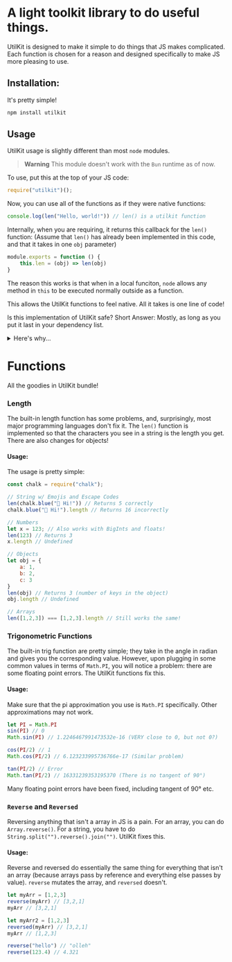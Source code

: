 # A light toolkit library to do useful things.
UtilKit is designed to make it simple to do things that JS makes complicated.
Each function is chosen for a reason and designed specifically to make JS more pleasing to use.

## Installation:
It's pretty simple!
```bash
npm install utilkit
```

## Usage
UtilKit usage is slightly different than most `node` modules.

> **Warning**
> This module doesn't work with the `Bun` runtime as of now.

To use, put this at the top of your JS code:
```javascript
require("utilkit")();
```
Now, you can use all of the functions as if they were native functions:
```javascript
console.log(len("Hello, world!")) // len() is a utilkit function
```

Internally, when you are requiring, it returns this callback for the `len()` function:
(Assume that `len()` has already been implemented in this code, and that it takes in one `obj` parameter)
```javascript
module.exports = function () {
    this.len = (obj) => len(obj)
}
```
The reason this works is that when in a local funciton, `node` allows any method in  `this` to be executed normally outside as a function.

This allows the UtilKit functions to feel native. All it takes is one line of code!

Is this implementation of UtilKit safe?
Short Answer: Mostly, as long as you put it last in your dependency list.
<details>
  <summary>Here's why...</summary>
  
  Javascript has a grand total of 6 top-level functions:

| **Function Name** | **Description**                                                |
|-------------------|----------------------------------------------------------------|
| print             | Prints a string to the log file.                               |
| _dump             | Prints the string representation of an object to the log file. |
| eval              | Evaluates an expression or statements.                         |
| isNaN             | Evaluates an argument to determine if it is not a number.      |
| parseFloat        | Parses a string argument and returns a floating-point number.  |
| parseInt          | Parses a string argument and returns an integer.               |
	
All other functions are bundled under certain objects, like `console.log()` and others. Because theses methods are constantly modified and added in new releases, it is one reason why extending prototypes can be dangerous. However, the limited amount of top-level functions should make UtilKit safer. 
	
Thus, we can pretty much assume that these functions would never be added to or changed.
Because of this, UtilKit's implementation of injecting native functions **should** be safe for most of the time. *However, I do not guarentee it will be for all the time to come.*

Another risk that may happen is that functions implemented in UtilKit are used by some of your other dependencies. Because of the way `node` is structured and the way that UtilKit is implemented, your using the same function name as UtilKit in another dependency will cause conflicts. However, if you put it last, your code should be perfectly fine.

I do realize that this isn't necessarily an excuse, as all other modules can say "Put my module last!" and it would only work for theirs. However, because I do not know necessarily of other modules that have this implementation, it should be fine for now.
  
</details>


# Functions
All the goodies in UtilKit bundle!

### Length
The built-in length function has some problems, and, surprisingly, most major programming languages don't fix it.
The `len()` function is implemented so that the characters you see in a string is the length you get.
There are also changes for objects!

#### Usage:
The usage is pretty simple:
```javascript
const chalk = require("chalk");

// String w/ Emojis and Escape Codes
len(chalk.blue("👋 Hi!")) // Returns 5 correctly
chalk.blue("👋 Hi!").length // Returns 16 incorrectly

// Numbers
let x = 123; // Also works with BigInts and floats!
len(123) // Returns 3
x.length // Undefined

// Objects
let obj = {
    a: 1,
    b: 2,
    c: 3
}
len(obj) // Returns 3 (number of keys in the object)
obj.length // Undefined

// Arrays
len([1,2,3]) === [1,2,3].length // Still works the same!
```

### Trigonometric Functions
The built-in trig function are pretty simple; they take in the angle in radian and gives you the corresponding value. However, upon plugging in some common values in terms of `Math.PI`, you will notice a problem: there are some floating point errors.
The UtilKit functions fix this.

#### Usage:
Make sure that the pi approximation you use is `Math.PI` specifically. Other approximations may not work.
```javascript
let PI = Math.PI
sin(PI) // 0
Math.sin(PI) // 1.2246467991473532e-16 (VERY close to 0, but not 0?)

cos(PI/2) // 1
Math.cos(PI/2) // 6.123233995736766e-17 (Similar problem)

tan(PI/2) // Error
Math.tan(PI/2) // 16331239353195370 (There is no tangent of 90°)
```
Many floating point errors have been fixed, including tangent of 90° etc.

### `Reverse` and `Reversed`
Reversing anything that isn't a array in JS is a pain.
For an array, you can do `Array.reverse()`. For a string, you have to do `String.split("").reverse().join("")`. UtilKit fixes this.

#### Usage:
Reverse and reversed do essentially the same thing for everything that isn't an array (because arrays pass by reference and everything else passes by value).
`reverse` mutates the array, and `reversed` doesn't.
```javascript
let myArr = [1,2,3]
reverse(myArr) // [3,2,1]
myArr // [3,2,1]

let myArr2 = [1,2,3]
reversed(myArr) // [3,2,1]
myArr // [1,2,3]

reverse("hello") // "olleh"
reverse(123.4) // 4.321
```
